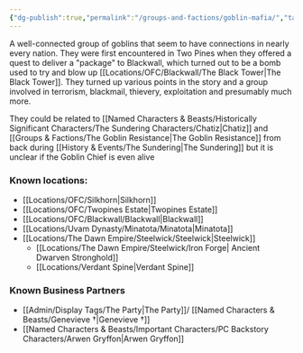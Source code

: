 ```yaml
---
{"dg-publish":true,"permalink":"/groups-and-factions/goblin-mafia/","tags":["Groups"],"noteIcon":"","created":"2024-03-22T14:41:22.750+00:00","updated":"2024-12-31T21:58:53.904+00:00"}
---
```


A well-connected group of goblins that seem to have connections in nearly every nation. They were first encountered in Two Pines when they offered a quest to deliver a "package" to Blackwall, which turned out to be a bomb used to try and blow up [[Locations/OFC/Blackwall/The Black Tower\|The Black Tower]]. They turned up various points in the story and a group involved in terrorism, blackmail, thievery, exploitation and presumably much more. 

They could be related to [[Named Characters & Beasts/Historically Significant  Characters/The Sundering Characters/Chatiz\|Chatiz]] and [[Groups & Factions/The Goblin Resistance\|The Goblin Resistance]] from back during [[History & Events/The Sundering\|The Sundering]] but it is unclear if the Goblin Chief is even alive

### Known locations:
- [[Locations/OFC/Silkhorn\|Silkhorn]]
- [[Locations/OFC/Twopines Estate\|Twopines Estate]]
- [[Locations/OFC/Blackwall/Blackwall\|Blackwall]]
- [[Locations/Uvam Dynasty/Minatota/Minatota\|Minatota]]
- [[Locations/The Dawn Empire/Steelwick/Steelwick\|Steelwick]]
	- [[Locations/The Dawn Empire/Steelwick/Iron Forge\| Ancient Dwarven Stronghold]]
	- [[Locations/Verdant Spine\|Verdant Spine]]

### Known Business Partners
- [[Admin/Display Tags/The Party\|The Party]]/ [[Named Characters & Beasts/Genevieve †\|Genevieve †]]
- [[Named Characters & Beasts/Important Characters/PC Backstory Characters/Arwen Gryffon\|Arwen Gryffon]]